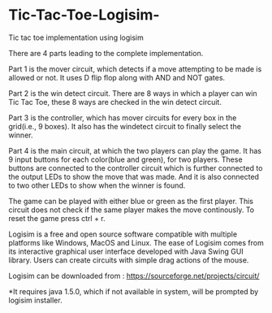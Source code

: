 # Tic-Tac-Toe-Logisim-
Tic tac toe implementation using logisim

There are 4 parts leading to the complete implementation. 

Part 1 is the mover circuit, which detects if a move attempting to be made is allowed or not. It uses D flip flop along with AND and NOT gates.

Part 2 is the win detect circuit. There are 8 ways in which a player can win Tic Tac Toe, these 8 ways are checked in the win detect circuit.

Part 3 is the controller, which has mover circuits for every box in the grid(i.e., 9 boxes). It also has the windetect circuit to finally select the winner.

Part 4 is the main circuit, at which the two players can play the game. It has 9 input buttons for each color(blue and green), for two players. These buttons are connected to the controller circuit which is further connected to the output LEDs to show the move that was made. And it is also connected to two other LEDs to show when the winner is found.

The game can be played with either blue or green as the first player. This circuit does not check if the same player makes the move continously. To reset the game press ctrl + r.

Logisim is a free and open source software compatible with multiple platforms like Windows, MacOS and Linux. The ease of Logisim comes from its interactive graphical user interface developed with Java Swing GUI library. Users can create circuits with simple drag actions of the mouse.

Logisim can be downloaded from : https://sourceforge.net/projects/circuit/

*It requires java 1.5.0, which if not available in system, will be prompted by logisim installer.
